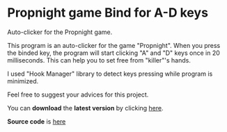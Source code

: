 # Propnight game Bind for A-D keys
Auto-clicker for the Propnight game.

This program is an auto-clicker for the game "Propnight".
When you press the binded key, the program will start clicking "A" and "D" keys once in 20 milliseconds. This can help you to set free from "killer"'s hands.

I used "Hook Manager" library to detect keys pressing while program is minimized.


Feel free to suggest your advices for this project.

You can **download** the **latest version** by clicking [here](https://github.com/SantiVlad/Propnight-AD-Bind/releases/download/latest/PropNightADBind_Release.1.0.exe).

**Source code** is [here](https://github.com/SantiVlad/Propnight-AD-Bind/archive/refs/tags/latest.zip)
